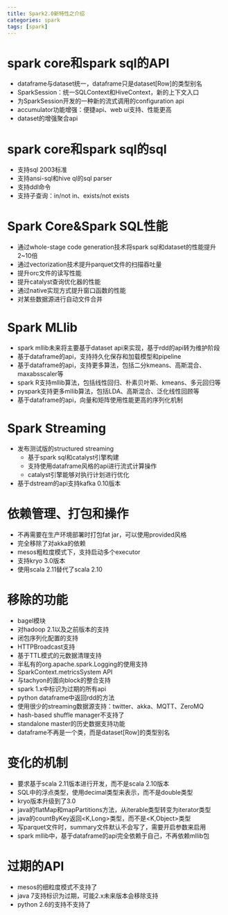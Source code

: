 ```yaml
---
title: Spark2.0新特性之介绍
categories: spark  
tags: [spark]
---
```




# spark core和spark sql的API

* dataframe与dataset统一，dataframe只是dataset[Row]的类型别名
* SparkSession：统一SQLContext和HiveContext，新的上下文入口
* 为SparkSession开发的一种新的流式调用的configuration api
* accumulator功能增强：便捷api、web ui支持、性能更高
* dataset的增强聚合api


<!--more-->

# spark core和spark sql的sql

* 支持sql 2003标准
* 支持ansi-sql和hive ql的sql parser
* 支持ddl命令
* 支持子查询：in/not in、exists/not exists

# Spark Core&Spark SQL性能

* 通过whole-stage code generation技术将spark sql和dataset的性能提升2~10倍
* 通过vectorization技术提升parquet文件的扫描吞吐量
* 提升orc文件的读写性能
* 提升catalyst查询优化器的性能
* 通过native实现方式提升窗口函数的性能
* 对某些数据源进行自动文件合并



# Spark MLlib

* spark mllib未来将主要基于dataset api来实现，基于rdd的api转为维护阶段
* 基于dataframe的api，支持持久化保存和加载模型和pipeline
* 基于dataframe的api，支持更多算法，包括二分kmeans、高斯混合、maxabsscaler等
* spark R支持mllib算法，包括线性回归、朴素贝叶斯、kmeans、多元回归等
* pyspark支持更多mllib算法，包括LDA、高斯混合、泛化线性回顾等
* 基于dataframe的api，向量和矩阵使用性能更高的序列化机制


# Spark Streaming

* 发布测试版的structured streaming
	* 基于spark sql和catalyst引擎构建
	* 支持使用dataframe风格的api进行流式计算操作
	* catalyst引擎能够对执行计划进行优化
* 基于dstream的api支持kafka 0.10版本



# 依赖管理、打包和操作

* 不再需要在生产环境部署时打包fat jar，可以使用provided风格
* 完全移除了对akka的依赖
* mesos粗粒度模式下，支持启动多个executor
* 支持kryo 3.0版本
* 使用scala 2.11替代了scala 2.10

# 移除的功能

* bagel模块
* 对hadoop 2.1以及之前版本的支持
* 闭包序列化配置的支持
* HTTPBroadcast支持
* 基于TTL模式的元数据清理支持
* 半私有的org.apache.spark.Logging的使用支持
* SparkContext.metricsSystem API
* 与tachyon的面向block的整合支持
* spark 1.x中标识为过期的所有api
* python dataframe中返回rdd的方法
* 使用很少的streaming数据源支持：twitter、akka、MQTT、ZeroMQ
* hash-based shuffle manager不支持了
* standalone master的历史数据支持功能
* dataframe不再是一个类，而是dataset[Row]的类型别名


# 变化的机制

* 要求基于scala 2.11版本进行开发，而不是scala 2.10版本
* SQL中的浮点类型，使用decimal类型来表示，而不是double类型
* kryo版本升级到了3.0
* java的flatMap和mapPartitions方法，从iterable类型转变为iterator类型
* java的countByKey返回<K,Long>类型，而不是<K,Object>类型
* 写parquet文件时，summary文件默认不会写了，需要开启参数来启用
* spark mllib中，基于dataframe的api完全依赖于自己，不再依赖mllib包

# 过期的API

* mesos的细粒度模式不支持了
* java 7支持标识为过期，可能2.x未来版本会移除支持
* python 2.6的支持不支持了







